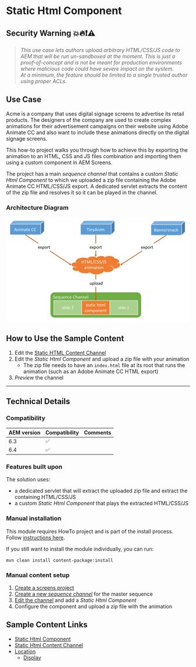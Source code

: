 Static Html Component
======================

Security Warning :boom::fire::exclamation::warning:
------------------------------------------------------------------------
>_This use case lets authors upload arbitrary HTML/CSS/JS code to AEM that will be run un-sandboxed at the moment. This is just a proof-of-concept and is not be meant for production environments where malicious code could have severe impact on the system.  
At a minimum, the feature should be limited to a single trusted author using proper ACLs._

Use Case
--------

Acme is a company that uses digital signage screens to advertise its retail products. The designers of the company are used to create complex animations for their advertisement campaigns on their website using Adobe Animate CC and also want to include these animations directly on the digital signage screens.

This how-to project walks you through how to achieve this by exporting the animation to an HTML, CSS and JS files combination and importing them using a custom component in AEM Screens.

The project has a main _sequence channel_ that contains a custom _Static Html Component_ to which we uploaded a zip file containing the Adobe Animate CC HTML/CSS/JS export. A dedicated servlet extracts the content of the zip file and resolves it so it can be played in the channel.

### Architecture Diagram

![Static HTML Component Architecture Diagram](diagram.png)

How to Use the Sample Content
-----------------------------

1. Edit the [Static HTML Content Channel](http://localhost:4502/editor.html/content/screens/screens-howto/channels/import-static-html-content/channel.html)
0. Edit the _Static Html Component_ and upload a zip file with your animation
    - The zip file needs to have an `index.html` file at its root that runs the animation (such as an Adobe Animate CC HTML export)
0. _Preview_ the channel

---

Technical Details
-----------------

### Compatibility

AEM version|Compatibility     |Comments
-----------|------------------|--------
6.3        |:white_check_mark:|
6.4        |:white_check_mark:|

### Features built upon

The solution uses:
- a dedicated servlet that will extract the uploaded zip file and extract the containing HTML/CSS/JS
- a custom _Static Html Component_ that plays the extracted HTML/CSS/JS

### Manual installation

This module requires HowTo project and is part of the install process. Follow [instructions here](../../README.md).

If you still want to install the module individually, you can run:

```
mvn clean install content-package:install
```

### Manual content setup

1. [Create a screens project](https://helpx.adobe.com/experience-manager/6-4/sites/authoring/using/creating-a-screens-project.html)
0. [Create a new _sequence channel_](https://helpx.adobe.com/experience-manager/6-4/sites/authoring/using/managing-channels.html#CreatingaNewChannel) for the master sequence
0. [Edit the channel](https://helpx.adobe.com/experience-manager/6-4/sites/authoring/using/managing-channels.html#WorkingwithChannels) and add a _Static Html Component_
0. Configure the component and upload a zip file with the animation


Sample Content Links
--------------------

+ [Static Html Component](http://localhost:4502/crx/de/index.jsp#/apps/screens-howto/components/screens/content/staticcontent)
+ [Static Html Content Channel](http://localhost:4502/screens.html/content/screens/screens-howto/channels/import-static-html-content/channel)
+ [Location](http://localhost:4502/screens.html/content/screens/screens-howto/locations/import-static-html-content)
    + [Display](http://localhost:4502/screens.html/content/screens/screens-howto/locations/static-html-content-channel/import-static-html-content/display)
